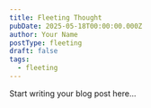 ```yaml
---
title: Fleeting Thought
pubDate: 2025-05-18T00:00:00.000Z
author: Your Name
postType: fleeting
draft: false
tags:
  - fleeting
---
```


Start writing your blog post here...
